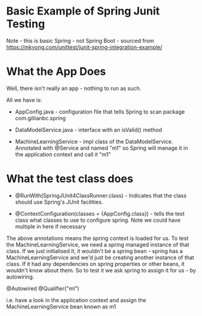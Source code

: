# Basic Example of Spring Junit Testing
Note - this is basic Spring - not Spring Boot - sourced from https://mkyong.com/unittest/junit-spring-integration-example/

# What the App Does

Well, there isn't really an app - nothing to run as such.  

All we have is:

* AppConfig.java - configuration file that tells Spring to scan package com.gillianbc.spring

* DataModelService.java - interface with an isValid() method

* MachineLearningService - impl class of the DataModelService.  Annotated with @Service and named "m1" so Spring will manage it in the application context and call it "m1"

# What the test class does

* @RunWith(SpringJUnit4ClassRunner.class) -  Indicates that the class should use Spring's JUnit facilities.

* @ContextConfiguration(classes = {AppConfig.class}) - tells the test class what classes to use to configure spring.  Note we could have multiple in here if necessary

The above annotations means the spring context is loaded for us.  To test the MachineLearningService, we need a spring managed instance of that class.  If we just initialised it, it wouldn't be a spring bean - spring has a MachineLearningService and we'd just be creating another instance of that class.  If it had any dependencies on spring properties or other beans, it wouldn't know about them.  So to test it we ask spring to assign it for us - by autowiring.

@Autowired
@Qualifier("ml")

i.e. have a look in the application context and assign the MachineLearningService bean known as m1
